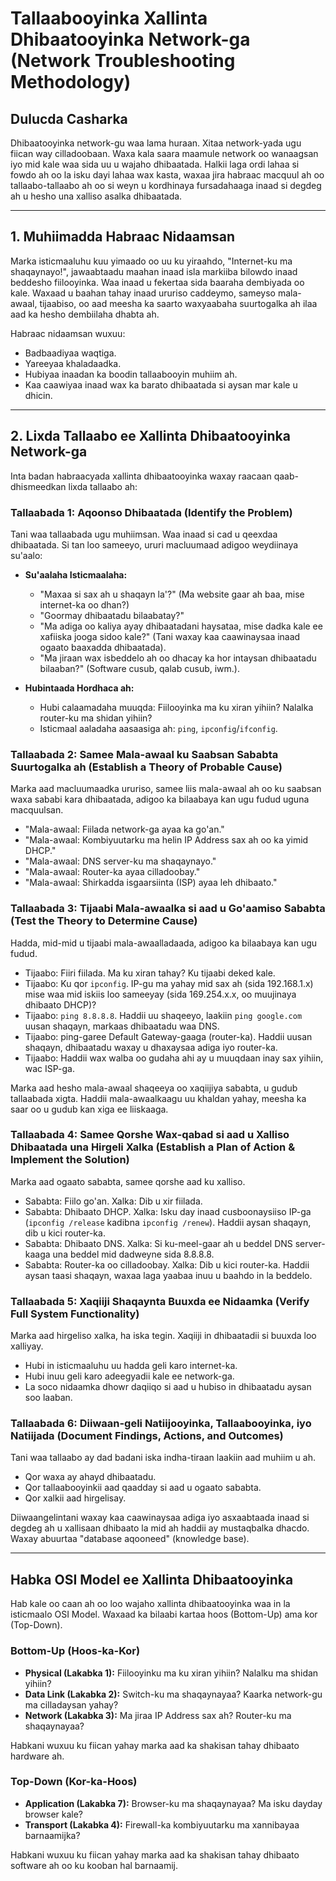 # Tallaabooyinka Xallinta Dhibaatooyinka Network-ga (Network Troubleshooting Methodology)

## Dulucda Casharka
Dhibaatooyinka network-gu waa lama huraan. Xitaa network-yada ugu fiican way cilladoobaan. Waxa kala saara maamule network oo wanaagsan iyo mid kale waa sida uu u wajaho dhibaatada. Halkii laga ordi lahaa si fowdo ah oo la isku dayi lahaa wax kasta, waxaa jira habraac macquul ah oo tallaabo-tallaabo ah oo si weyn u kordhinaya fursadahaaga inaad si degdeg ah u hesho una xalliso asalka dhibaatada.

---

## 1. Muhiimadda Habraac Nidaamsan

Marka isticmaaluhu kuu yimaado oo uu ku yiraahdo, "Internet-ku ma shaqaynayo!", jawaabtaadu maahan inaad isla markiiba bilowdo inaad beddesho fiilooyinka. Waa inaad u fekertaa sida baaraha dembiyada oo kale. Waxaad u baahan tahay inaad ururiso caddeymo, sameyso mala-awaal, tijaabiso, oo aad meesha ka saarto waxyaabaha suurtogalka ah ilaa aad ka hesho dembiilaha dhabta ah.

Habraac nidaamsan wuxuu:
- Badbaadiyaa waqtiga.
- Yareeyaa khaladaadka.
- Hubiyaa inaadan ka boodin tallaabooyin muhiim ah.
- Kaa caawiyaa inaad wax ka barato dhibaatada si aysan mar kale u dhicin.

---

## 2. Lixda Tallaabo ee Xallinta Dhibaatooyinka Network-ga

Inta badan habraacyada xallinta dhibaatooyinka waxay raacaan qaab-dhismeedkan lixda tallaabo ah:

### Tallaabada 1: Aqoonso Dhibaatada (Identify the Problem)
Tani waa tallaabada ugu muhiimsan. Waa inaad si cad u qeexdaa dhibaatada. Si tan loo sameeyo, ururi macluumaad adigoo weydiinaya su'aalo:

- **Su'aalaha Isticmaalaha:**
  - "Maxaa si sax ah u shaqayn la'?" (Ma website gaar ah baa, mise internet-ka oo dhan?)
  - "Goormay dhibaatadu bilaabatay?"
  - "Ma adiga oo kaliya ayay dhibaatadani haysataa, mise dadka kale ee xafiiska jooga sidoo kale?" (Tani waxay kaa caawinaysaa inaad ogaato baaxadda dhibaatada).
  - "Ma jiraan wax isbeddelo ah oo dhacay ka hor intaysan dhibaatadu bilaaban?" (Software cusub, qalab cusub, iwm.).

- **Hubintaada Hordhaca ah:**
  - Hubi calaamadaha muuqda: Fiilooyinka ma ku xiran yihiin? Nalalka router-ku ma shidan yihiin?
  - Isticmaal aaladaha aasaasiga ah: `ping`, `ipconfig`/`ifconfig`.

### Tallaabada 2: Samee Mala-awaal ku Saabsan Sababta Suurtogalka ah (Establish a Theory of Probable Cause)
Marka aad macluumaadka ururiso, samee liis mala-awaal ah oo ku saabsan waxa sababi kara dhibaatada, adigoo ka bilaabaya kan ugu fudud uguna macquulsan.

- "Mala-awaal: Fiilada network-ga ayaa ka go'an."
- "Mala-awaal: Kombiyuutarku ma helin IP Address sax ah oo ka yimid DHCP."
- "Mala-awaal: DNS server-ku ma shaqaynayo."
- "Mala-awaal: Router-ka ayaa cilladoobay."
- "Mala-awaal: Shirkadda isgaarsiinta (ISP) ayaa leh dhibaato."

### Tallaabada 3: Tijaabi Mala-awaalka si aad u Go'aamiso Sababta (Test the Theory to Determine Cause)
Hadda, mid-mid u tijaabi mala-awaalladaada, adigoo ka bilaabaya kan ugu fudud.

- Tijaabo: Fiiri fiilada. Ma ku xiran tahay? Ku tijaabi deked kale.
- Tijaabo: Ku qor `ipconfig`. IP-gu ma yahay mid sax ah (sida 192.168.1.x) mise waa mid iskiis loo sameeyay (sida 169.254.x.x, oo muujinaya dhibaato DHCP)?
- Tijaabo: `ping 8.8.8.8`. Haddii uu shaqeeyo, laakiin `ping google.com` uusan shaqayn, markaas dhibaatadu waa DNS.
- Tijaabo: ping-garee Default Gateway-gaaga (router-ka). Haddii uusan shaqayn, dhibaatadu waxay u dhaxaysaa adiga iyo router-ka.
- Tijaabo: Haddii wax walba oo gudaha ahi ay u muuqdaan inay sax yihiin, wac ISP-ga.

Marka aad hesho mala-awaal shaqeeya oo xaqiijiya sababta, u gudub tallaabada xigta. Haddii mala-awaalkaagu uu khaldan yahay, meesha ka saar oo u gudub kan xiga ee liiskaaga.

### Tallaabada 4: Samee Qorshe Wax-qabad si aad u Xalliso Dhibaatada una Hirgeli Xalka (Establish a Plan of Action & Implement the Solution)
Marka aad ogaato sababta, samee qorshe aad ku xalliso.

- Sababta: Fiilo go'an. Xalka: Dib u xir fiilada.
- Sababta: Dhibaato DHCP. Xalka: Isku day inaad cusboonaysiiso IP-ga (`ipconfig /release` kadibna `ipconfig /renew`). Haddii aysan shaqayn, dib u kici router-ka.
- Sababta: Dhibaato DNS. Xalka: Si ku-meel-gaar ah u beddel DNS server-kaaga una beddel mid dadweyne sida 8.8.8.8.
- Sababta: Router-ka oo cilladoobay. Xalka: Dib u kici router-ka. Haddii aysan taasi shaqayn, waxaa laga yaabaa inuu u baahdo in la beddelo.

### Tallaabada 5: Xaqiiji Shaqaynta Buuxda ee Nidaamka (Verify Full System Functionality)
Marka aad hirgeliso xalka, ha iska tegin. Xaqiiji in dhibaatadii si buuxda loo xalliyay.

- Hubi in isticmaaluhu uu hadda geli karo internet-ka.
- Hubi inuu geli karo adeegyadii kale ee network-ga.
- La soco nidaamka dhowr daqiiqo si aad u hubiso in dhibaatadu aysan soo laaban.

### Tallaabada 6: Diiwaan-geli Natiijooyinka, Tallaabooyinka, iyo Natiijada (Document Findings, Actions, and Outcomes)
Tani waa tallaabo ay dad badani iska indha-tiraan laakiin aad muhiim u ah.

- Qor waxa ay ahayd dhibaatadu.
- Qor tallaabooyinkii aad qaadday si aad u ogaato sababta.
- Qor xalkii aad hirgelisay.

Diiwaangelintani waxay kaa caawinaysaa adiga iyo asxaabtaada inaad si degdeg ah u xallisaan dhibaato la mid ah haddii ay mustaqbalka dhacdo. Waxay abuurtaa "database aqooneed" (knowledge base).

---

## Habka OSI Model ee Xallinta Dhibaatooyinka

Hab kale oo caan ah oo loo wajaho xallinta dhibaatooyinka waa in la isticmaalo OSI Model. Waxaad ka bilaabi kartaa hoos (Bottom-Up) ama kor (Top-Down).

### Bottom-Up (Hoos-ka-Kor)
- **Physical (Lakabka 1):** Fiilooyinku ma ku xiran yihiin? Nalalku ma shidan yihiin?
- **Data Link (Lakabka 2):** Switch-ku ma shaqaynayaa? Kaarka network-gu ma cilladaysan yahay?
- **Network (Lakabka 3):** Ma jiraa IP Address sax ah? Router-ku ma shaqaynayaa?

Habkani wuxuu ku fiican yahay marka aad ka shakisan tahay dhibaato hardware ah.

### Top-Down (Kor-ka-Hoos)
- **Application (Lakabka 7):** Browser-ku ma shaqaynayaa? Ma isku dayday browser kale?
- **Transport (Lakabka 4):** Firewall-ka kombiyuutarku ma xannibayaa barnaamijka?

Habkani wuxuu ku fiican yahay marka aad ka shakisan tahay dhibaato software ah oo ku kooban hal barnaamij.